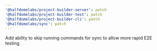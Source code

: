 ```yaml
---
'@halfdomelabs/project-builder-server': patch
'@halfdomelabs/project-builder-test': patch
'@halfdomelabs/project-builder-cli': patch
'@halfdomelabs/sync': patch
---
```


Add ability to skip running commands for sync to allow more rapid E2E testing
